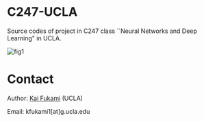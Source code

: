 # C247-UCLA
Source codes of project in C247 class ``Neural Networks and Deep Learning" in UCLA.

![fig1](https://user-images.githubusercontent.com/62085615/156986757-a372cd12-2e98-4063-8f68-f7b58ff3d751.png)


# Contact
Author: [Kai Fukami](https://scholar.google.co.jp/citations?user=ipJb8qcAAAAJ&hl=en) (UCLA)

Email: kfukami1[at]g.ucla.edu 

